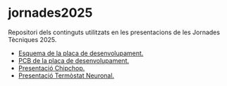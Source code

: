 # jornades2025
Repositori dels continguts utilitzats en les presentacions de les Jornades Tècniques 2025.

* [Esquema de la placa de desenvolupament.](/Schematic_nodeMCU-2024.png)
* [PCB de la placa de desenvolupament.](/pcb_nodeMCU-2024.png)
* [Presentació Chipchop.](/chipchop)
* [Presentació Termòstat Neuronal.](/termostatNeuronal)


